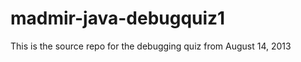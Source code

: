madmir-java-debugquiz1
======================

This is the source repo for the debugging quiz from August 14, 2013
